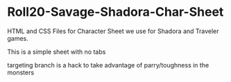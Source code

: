 # Roll20-Savage-Shadora-Char-Sheet

HTML and CSS Files for Character Sheet we use for Shadora and Traveler games.

This is a simple sheet with no tabs

targeting branch is a hack to take advantage of parry/toughness in the monsters 
